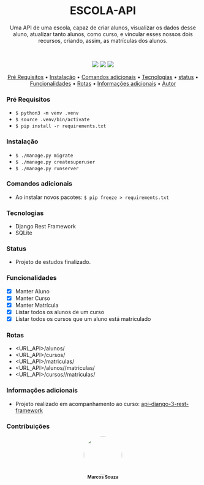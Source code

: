 <h1 align="center">ESCOLA-API</h1>


<p align="center">
Uma API de uma escola, capaz de criar alunos, visualizar os dados desse aluno, atualizar tanto alunos, como curso, e vincular esses nossos dois recursos, criando, assim, as matrículas dos alunos.
</p>
<br>

<p align="center">
<img src="https://img.shields.io/badge/Python-3776AB?style=for-the-badge&logo=python&logoColor=white"/>
<img src="https://img.shields.io/badge/DJANGO-REST-ff1709?style=for-the-badge&logo=django&logoColor=white&color=ff1709&labelColor=gray"/>
<img src="https://img.shields.io/badge/SQLite-07405E?style=for-the-badge&logo=sqlite&logoColor=white"/>
</p>

<p align="center">
 <a href="#pré-requisitos">Pré Requisitos</a> •
 <a href="#instalação">Instalação</a> •
 <a href="#comandos-adicionais">Comandos adicionais</a> •
 <a href="#tecnologias">Tecnologias</a> •
 <a href="#status">status</a> •
 <a href="#funcionalidades">Funcionalidades</a> •
 <a href="#rotas">Rotas</a> •
 <a href="#informações-adicionais">Informações adicionais</a> •
 <a href="#contribuições">Autor</a>
</p>

### Pré Requisitos

- `$ python3 -m venv .venv`
- `$ source .venv/bin/activate`
- `$ pip install -r requirements.txt`

### Instalação

- `$ ./manage.py migrate`
- `$ ./manage.py createsuperuser`
- `$ ./manage.py runserver`

### Comandos adicionais

- Ao instalar novos pacotes: `$ pip freeze > requirements.txt`

### Tecnologias

- Django Rest Framework
- SQLite


### Status

- Projeto de estudos finalizado.

### Funcionalidades

- [x] Manter Aluno
- [x] Manter Curso
- [x] Manter Matrícula
- [x] Listar todos os alunos de um curso
- [x] Listar todos os cursos que um aluno está matriculado

### Rotas

- <URL_API>/alunos/
- <URL_API>/cursos/
- <URL_API>/matriculas/
- <URL_API>/alunos/<id>/matriculas/
- <URL_API>/cursos/<id>/matriculas/

### Informações adicionais

- Projeto realizado em acompanhamento ao curso: <a href="https://cursos.alura.com.br/course/api-django-3-rest-framework" target="_blank">api-django-3-rest-framework</a> 

### Contribuições

<div align="center">
<img style="border-radius: 50%;" src="https://avatars.githubusercontent.com/u/18218791?v=4" width="100px;" alt=""/><br /><sub><b>Marcos Souza</b></sub></a><br />
</div>